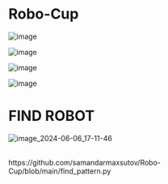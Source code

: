 # Robo-Cup

![image](https://github.com/samandarmaxsutov/Robo-Cup/assets/101328871/12961ab6-ec79-4d4a-9291-c8fc5937e6d3)


![image](https://github.com/samandarmaxsutov/Robo-Cup/assets/101328871/16a9454f-0404-485b-83db-be919187bb1a)

![image](https://github.com/samandarmaxsutov/Robo-Cup/assets/101328871/4a071cc2-2ad7-407e-9149-d073d46d7ddc)

![image](https://github.com/samandarmaxsutov/Robo-Cup/assets/101328871/3b350ff4-88f3-4797-ae49-882d082b7fd9)


<h1> FIND ROBOT </h1> 

![image_2024-06-06_17-11-46](https://github.com/samandarmaxsutov/Robo-Cup/assets/101328871/6e8eadaf-dd84-40a4-943f-1e39c56b7440)

<br>
https://github.com/samandarmaxsutov/Robo-Cup/blob/main/find_pattern.py
<br>


